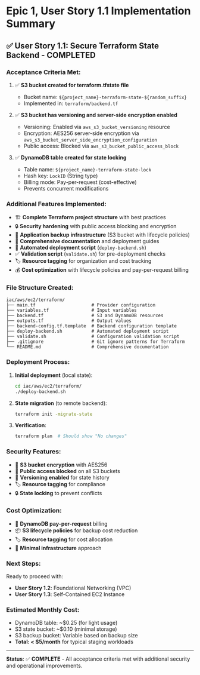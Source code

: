 # Epic 1, User Story 1.1 Implementation Summary

## ✅ **User Story 1.1: Secure Terraform State Backend - COMPLETED**

### **Acceptance Criteria Met:**

1. ✅ **S3 bucket created for terraform.tfstate file**
   - Bucket name: `${project_name}-terraform-state-${random_suffix}`
   - Implemented in: `terraform/backend.tf`

2. ✅ **S3 bucket has versioning and server-side encryption enabled**
   - Versioning: Enabled via `aws_s3_bucket_versioning` resource
   - Encryption: AES256 server-side encryption via `aws_s3_bucket_server_side_encryption_configuration`
   - Public access: Blocked via `aws_s3_bucket_public_access_block`

3. ✅ **DynamoDB table created for state locking**
   - Table name: `${project_name}-terraform-state-lock`
   - Hash key: `LockID` (String type)
   - Billing mode: Pay-per-request (cost-effective)
   - Prevents concurrent modifications

### **Additional Features Implemented:**

- 🏗️ **Complete Terraform project structure** with best practices
- 🔒 **Security hardening** with public access blocking and encryption
- 💾 **Application backup infrastructure** (S3 bucket with lifecycle policies)
- 📝 **Comprehensive documentation** and deployment guides
- 🚀 **Automated deployment script** (`deploy-backend.sh`)
- ✅ **Validation script** (`validate.sh`) for pre-deployment checks
- 🏷️ **Resource tagging** for organization and cost tracking
- 💰 **Cost optimization** with lifecycle policies and pay-per-request billing

### **File Structure Created:**

```
iac/aws/ec2/terraform/
├── main.tf                     # Provider configuration
├── variables.tf                # Input variables  
├── backend.tf                  # S3 and DynamoDB resources
├── outputs.tf                  # Output values
├── backend-config.tf.template  # Backend configuration template
├── deploy-backend.sh           # Automated deployment script
├── validate.sh                 # Configuration validation script
├── .gitignore                  # Git ignore patterns for Terraform
└── README.md                   # Comprehensive documentation
```

### **Deployment Process:**

1. **Initial deployment** (local state):
   ```bash
   cd iac/aws/ec2/terraform/
   ./deploy-backend.sh
   ```

2. **State migration** (to remote backend):
   ```bash
   terraform init -migrate-state
   ```

3. **Verification**:
   ```bash
   terraform plan  # Should show "No changes"
   ```

### **Security Features:**

- 🔐 **S3 bucket encryption** with AES256
- 🚫 **Public access blocked** on all S3 buckets
- 🔄 **Versioning enabled** for state history
- 🏷️ **Resource tagging** for compliance
- 🔒 **State locking** to prevent conflicts

### **Cost Optimization:**

- 💸 **DynamoDB pay-per-request** billing
- 📦 **S3 lifecycle policies** for backup cost reduction
- 🏷️ **Resource tagging** for cost allocation
- 🎯 **Minimal infrastructure** approach

### **Next Steps:**

Ready to proceed with:
- **User Story 1.2**: Foundational Networking (VPC)
- **User Story 1.3**: Self-Contained EC2 Instance

### **Estimated Monthly Cost:**
- DynamoDB table: ~$0.25 (for light usage)
- S3 state bucket: ~$0.10 (minimal storage)
- S3 backup bucket: Variable based on backup size
- **Total: < $5/month** for typical staging workloads

---

**Status**: ✅ **COMPLETE** - All acceptance criteria met with additional security and operational improvements.

